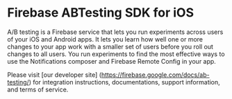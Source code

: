 # Firebase ABTesting SDK for iOS

A/B testing is a Firebase service that lets you run experiments across users of
your iOS and Android apps. It lets you learn how well one or more changes to
your app work with a smaller set of users before you roll out changes to all
users. You run experiments to find the most effective ways to use the
Notifications composer and Firebase Remote Config in your app.

Please visit [our developer site]
(https://firebase.google.com/docs/ab-testing/) for integration instructions,
documentations, support information, and terms of service.
